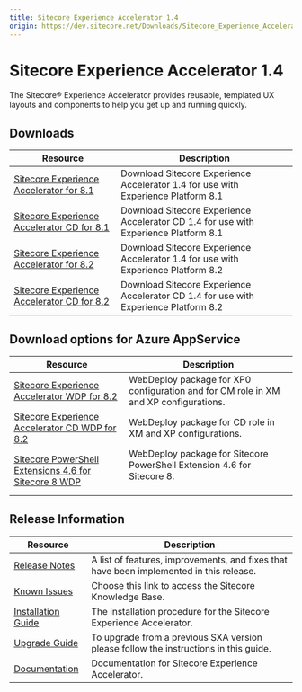```yaml
---
title: Sitecore Experience Accelerator 1.4
origin: https://dev.sitecore.net/Downloads/Sitecore_Experience_Accelerator/14/Sitecore_Experience_Accelerator_14_Initial_Release.aspx
---
```


# Sitecore Experience Accelerator 1.4

The Sitecore® Experience Accelerator provides reusable, templated UX layouts and components to help you get up and running quickly.

## Downloads

 | Resource | Description |
 | --- | --- |
 | [Sitecore Experience Accelerator for 8.1](https://sitecoredev.azureedge.net/~/media/5F5483DFFC3640739CC5ED6A3048D3B8.ashx?date=20170623T174406) | Download Sitecore Experience Accelerator 1.4 for use with Experience Platform 8.1 |
 | [Sitecore Experience Accelerator CD for 8.1](https://sitecoredev.azureedge.net/~/media/3DF42C14C733495F875160117B8D1567.ashx?date=20170623T174441) | Download Sitecore Experience Accelerator CD 1.4 for use with Experience Platform 8.1 |
 | [Sitecore Experience Accelerator for 8.2](https://sitecoredev.azureedge.net/~/media/60F5152BFE644B20A2D87E657294F4C0.ashx?date=20170623T172241) | Download Sitecore Experience Accelerator 1.4 for use with Experience Platform 8.2 |
 | [Sitecore Experience Accelerator CD for 8.2](https://sitecoredev.azureedge.net/~/media/DAC11229A816466986725638BBFC79AE.ashx?date=20170623T171926) | Download Sitecore Experience Accelerator CD 1.4 for use with Experience Platform 8.2 |

## Download options for Azure AppService

 | Resource | Description |
 | --- | --- |
 | [Sitecore Experience Accelerator WDP for 8.2](https://sitecoredev.azureedge.net/~/media/52C18AB8737D4B46B1B4B84185DF3DF9.ashx?date=20171023T094735) | WebDeploy package for XP0 configuration and for CM role in XM and XP configurations.  <br /> |
 | [Sitecore Experience Accelerator CD WDP for 8.2](https://sitecoredev.azureedge.net/~/media/45A65E8A61F641289ACE0C530A2ED22A.ashx?date=20171023T094246) | WebDeploy package for CD role in XM and XP configurations.  <br /> |
 | [Sitecore PowerShell Extensions 4.6 for Sitecore 8 WDP](https://sitecoredev.azureedge.net/~/media/BDF3BA14F40B4BC5BE787D23A2B31292.ashx?date=20170818T160118) | WebDeploy package for Sitecore PowerShell Extension 4.6 for Sitecore 8.  <br /><br /> |

## Release Information

 | Resource | Description |
 | --- | --- |
 | [Release Notes](https://dev.sitecore.net:443/downloads/Sitecore%20Experience%20Accelerator/14/Sitecore%20Experience%20Accelerator%2014%20Initial%20Release/Release%20Notes) | A list of features, improvements, and fixes that have been implemented in this release. |
 | [Known Issues](https://kb.sitecore.net/articles/196733) | Choose this link to access the Sitecore Knowledge Base. |
 | [Installation Guide](https://sitecoredev.azureedge.net/~/media/85CEF21B87FF4A05A36AF3D620CB59EF.ashx?date=20170623T105012) | The installation procedure for the Sitecore Experience Accelerator. |
 | [Upgrade Guide](https://sitecoredev.azureedge.net/~/media/F67FE1B20D3A4FDC920EB56EA68D29C2.ashx?date=20170623T131952) | To upgrade from a previous SXA version please follow the instructions in this guide. |
 | [Documentation](https://doc.sitecore.net:443/en/Products/Sitecore%20Experience%20Accelerator) | Documentation for Sitecore Experience Accelerator. |